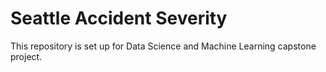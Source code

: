 # Seattle Accident Severity
This repository is set up for Data Science and Machine Learning capstone project.
